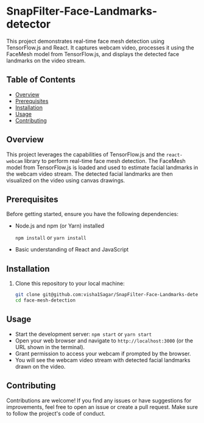 # SnapFilter-Face-Landmarks-detector

This project demonstrates real-time face mesh detection using TensorFlow.js and React. It captures webcam video, processes it using the FaceMesh model from TensorFlow.js, and displays the detected face landmarks on the video stream.

## Table of Contents

- [Overview](#overview)
- [Prerequisites](#prerequisites)
- [Installation](#installation)
- [Usage](#usage)
- [Contributing](#contributing)


## Overview

This project leverages the capabilities of TensorFlow.js and the `react-webcam` library to perform real-time face mesh detection. The FaceMesh model from TensorFlow.js is loaded and used to estimate facial landmarks in the webcam video stream. The detected facial landmarks are then visualized on the video using canvas drawings.

## Prerequisites

Before getting started, ensure you have the following dependencies:

- Node.js and npm (or Yarn) installed
  
  ```npm install```
        or
  ```yarn install```
- Basic understanding of React and JavaScript

## Installation

1. Clone this repository to your local machine:

   ```sh
   git clone git@github.com:visha1Sagar/SnapFilter-Face-Landmarks-detector.git
   cd face-mesh-detection

## Usage
- Start the development server:
```npm start```
     or 
```yarn start```
- Open your web browser and navigate to ```http://localhost:3000``` (or the URL shown in the terminal).
- Grant permission to access your webcam if prompted by the browser.
- You will see the webcam video stream with detected facial landmarks drawn on the video.

## Contributing
Contributions are welcome! If you find any issues or have suggestions for improvements, feel free to open an issue or create a pull request. Make sure to follow the project's code of conduct.
